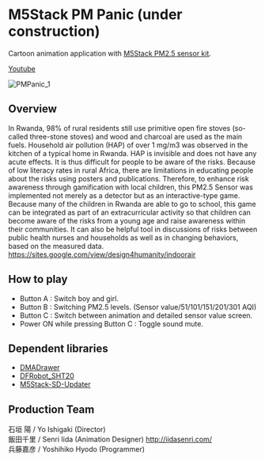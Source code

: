 # M5Stack PM Panic (under construction)
Cartoon animation application with [M5Stack PM2.5 sensor kit](https://m5stack.com/products/pm-2-5-sensor-usb-power-sht20).<br>

[Youtube](https://www.youtube.com/)

![PMPanic_1](https://user-images.githubusercontent.com/46808493/77369428-f709d380-6da1-11ea-87dc-c7421c83a8b5.jpg)

## Overview

In Rwanda, 98% of rural residents still use primitive open fire stoves
(so-called three-stone stoves) and wood and charcoal are used as the
main fuels. Household air pollution (HAP) of over 1 mg/m3 was observed
in the kitchen of a typical home in Rwanda. HAP is invisible and does
not have any acute effects. It is thus difficult for people to be
aware of the risks. Because of low literacy rates in rural Africa,
there are limitations in educating people about the risks using
posters and publications. Therefore, to enhance risk awareness through
gamification with local children, this PM2.5 Sensor was implemented
not merely as a detector but as an interactive-type game. Because many
of the children in Rwanda are able to go to school, this game can be
integrated as part of an extracurricular activity so that children can
become aware of the risks from a young age and raise awareness within
their communities. It can also be helpful tool in discussions of risks
between public health nurses and households as well as in changing
behaviors, based on the measured data.<br>
https://sites.google.com/view/design4humanity/indoorair

## How to play

- Button A : Switch boy and girl.
- Button B : Switching PM2.5 levels. (Sensor value/51/101/151/201/301 AQI)
- Button C : Switch between animation and detailed sensor value screen.
- Power ON while pressing Button C : Toggle sound mute.

## Dependent libraries
- [DMADrawer](https://github.com/lovyan03/M5Stack_LovyanToyBox/tree/master/LovyanToyBox/src)
- [DFRobot_SHT20](https://github.com/DFRobot/DFRobot_SHT20)
- [M5Stack-SD-Updater](https://github.com/tobozo/M5Stack-SD-Updater)

## Production Team
石垣 陽 / Yo Ishigaki (Director)<br>
飯田千里 / Senri Iida (Animation Designer) http://iidasenri.com/<br>
兵藤嘉彦 / Yoshihiko Hyodo (Programmer)
